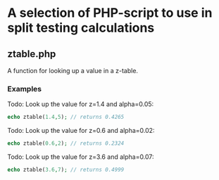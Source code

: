 # A selection of PHP-script to use in split testing calculations

## ztable.php

A function for looking up a value in a z-table.

### Examples

Todo: Look up the value for z=1.4 and alpha=0.05:
```php
echo ztable(1.4,5); // returns 0.4265
```

Todo: Look up the value for z=0.6 and alpha=0.02:
```php
echo ztable(0.6,2); // returns 0.2324
```

Todo: Look up the value for z=3.6 and alpha=0.07:
```php
echo ztable(3.6,7); // returns 0.4999
```
